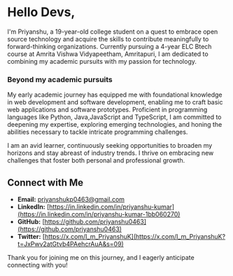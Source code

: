 # Hello Devs,

I'm Priyanshu, a 19-year-old college student on a quest to embrace open source technology and acquire the skills to contribute meaningfully to forward-thinking organizations. Currently pursuing a 4-year ELC Btech course at Amrita Vishwa Vidyapeetham, Amritapuri, I am dedicated to combining my academic pursuits with my passion for technology.


### Beyond my academic pursuits

My early academic journey has equipped me with foundational knowledge in web development and software development, enabling me to craft basic web applications and software prototypes. Proficient in programming languages like Python, Java,JavaScript and TypeScript, I am committed to deepening my expertise, exploring emerging technologies, and honing the abilities necessary to tackle intricate programming challenges.

I am an avid learner, continuously seeking opportunities to broaden my horizons and stay abreast of industry trends. I thrive on embracing new challenges that foster both personal and professional growth.

## Connect with Me

- **Email:** [priyanshukp0463@gmail.com](priyanshukp0463@gmail.com)
- **LinkedIn:** [https://in.linkedin.com/in/priyanshu-kumar](https://in.linkedin.com/in/priyanshu-kumar-1bb060270)
- **GitHub:** [https://github.com/priyanshu0463](https://github.com/priyanshu0463)
- **Twitter:** [https://x.com/I_m_PriyanshuK](https://x.com/I_m_PriyanshuK?t=JxPwv2atGtvb4PAehcrAuA&s=09)

Thank you for joining me on this journey, and I eagerly anticipate connecting with you!